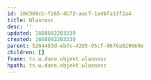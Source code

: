 ```yaml
---
id: 10d389cb-f265-4b72-aac7-1e4bfa13f2a4
title: Wlasnosc
desc: ''
updated: 1608692203339
created: 1608692203339
parent: 5264483d-eb7c-4205-95cf-0676a829669e
children: []
fname: ts.w.dane.objekt.wlasnosc
hpath: ts.w.dane.objekt.wlasnosc
---
```



